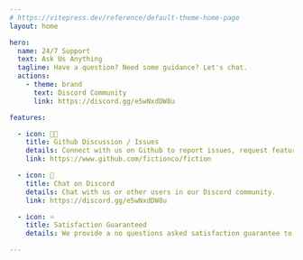 ```yaml
---
# https://vitepress.dev/reference/default-theme-home-page
layout: home

hero:
  name: 24/7 Support
  text: Ask Us Anything
  tagline: Have a question? Need some guidance? Let's chat.
  actions:
    - theme: brand
      text: Discord Community
      link: https://discord.gg/e5wNxdDW8u

features:

  - icon: 🧑‍💻
    title: Github Discussion / Issues
    details: Connect with us on Github to report issues, request features, or contribute to the project.
    link: https://www.github.com/fictionco/fiction

  - icon: 💬
    title: Chat on Discord
    details: Chat with us or other users in our Discord community.
    link: https://discord.gg/e5wNxdDW8u

  - icon: ⭐️
    title: Satisfaction Guaranteed
    details: We provide a no questions asked satisfaction guarantee to paying customers.

---
```

